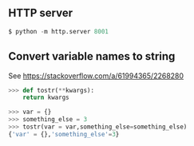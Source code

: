 ## HTTP server
```python
$ python -m http.server 8001
```
## Convert variable names to string
See https://stackoverflow.com/a/61994365/2268280
```python
>>> def tostr(**kwargs):
    return kwargs

>>> var = {}
>>> something_else = 3
>>> tostr(var = var,something_else=something_else)
{'var' = {},'something_else'=3}
```
